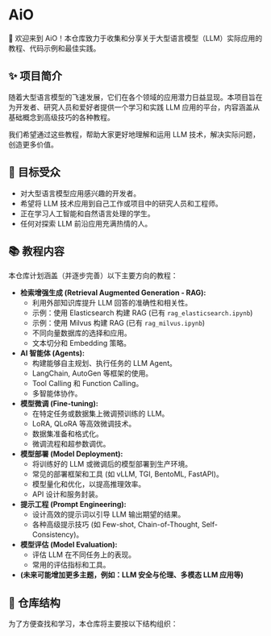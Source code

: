 # AiO

👋 欢迎来到 AiO！本仓库致力于收集和分享关于大型语言模型（LLM）实际应用的教程、代码示例和最佳实践。

## ✨ 项目简介

随着大型语言模型的飞速发展，它们在各个领域的应用潜力日益显现。本项目旨在为开发者、研究人员和爱好者提供一个学习和实践 LLM 应用的平台，内容涵盖从基础概念到高级技巧的各种教程。

我们希望通过这些教程，帮助大家更好地理解和运用 LLM 技术，解决实际问题，创造更多价值。

## 🎯 目标受众

* 对大型语言模型应用感兴趣的开发者。
* 希望将 LLM 技术应用到自己工作或项目中的研究人员和工程师。
* 正在学习人工智能和自然语言处理的学生。
* 任何对探索 LLM 前沿应用充满热情的人。

## 📚 教程内容

本仓库计划涵盖（并逐步完善）以下主要方向的教程：

* **检索增强生成 (Retrieval Augmented Generation - RAG):**
  * 利用外部知识库提升 LLM 回答的准确性和相关性。
  * 示例：使用 Elasticsearch 构建 RAG (已有 `rag_elasticsearch.ipynb`)
  * 示例：使用 Milvus 构建 RAG (已有 `rag_milvus.ipynb`)
  * 不同向量数据库的选择和应用。
  * 文本切分和 Embedding 策略。
* **AI 智能体 (Agents):**
  * 构建能够自主规划、执行任务的 LLM Agent。
  * LangChain, AutoGen 等框架的使用。
  * Tool Calling 和 Function Calling。
  * 多智能体协作。
* **模型微调 (Fine-tuning):**
  * 在特定任务或数据集上微调预训练的 LLM。
  * LoRA, QLoRA 等高效微调技术。
  * 数据集准备和格式化。
  * 微调流程和超参数调优。
* **模型部署 (Model Deployment):**
  * 将训练好的 LLM 或微调后的模型部署到生产环境。
  * 常见的部署框架和工具 (如 vLLM, TGI, BentoML, FastAPI)。
  * 模型量化和优化，以提高推理效率。
  * API 设计和服务封装。
* **提示工程 (Prompt Engineering):**
  * 设计高效的提示词以引导 LLM 输出期望的结果。
  * 各种高级提示技巧 (如 Few-shot, Chain-of-Thought, Self-Consistency)。
* **模型评估 (Model Evaluation):**
  * 评估 LLM 在不同任务上的表现。
  * 常用的评估指标和工具。
* **(未来可能增加更多主题，例如：LLM 安全与伦理、多模态 LLM 应用等)**

## 📁 仓库结构

为了方便查找和学习，本仓库将主要按以下结构组织：
